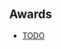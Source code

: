 ## Awards

<ul style="margin:0 0 5px;">
  <li><a href="https://dzp62442.github.io/"><autocolor>TODO</autocolor></a></li>
</ul>